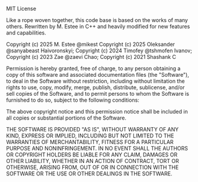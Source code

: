 MIT License

Like a rope woven together, this code base is based on the works
of many others. Rewritten by M. Estee in C++ and heavily modified for new
features and capabilities.

Copyright (c) 2025 M. Estee @mikest
Copyright (c) 2025 Oleksander @sanyabeast Haivoronskyi;
Copyright (c) 2024 Timofey @tshmofen Ivanov;
Copyright (c) 2023 Zae @zaevi Chao;
Copyright (c) 2021 Shashank C

Permission is hereby granted, free of charge, to any person obtaining a copy
of this software and associated documentation files (the "Software"), to deal
in the Software without restriction, including without limitation the rights
to use, copy, modify, merge, publish, distribute, sublicense, and/or sell
copies of the Software, and to permit persons to whom the Software is
furnished to do so, subject to the following conditions:

The above copyright notice and this permission notice shall be included in all
copies or substantial portions of the Software.

THE SOFTWARE IS PROVIDED "AS IS", WITHOUT WARRANTY OF ANY KIND, EXPRESS OR
IMPLIED, INCLUDING BUT NOT LIMITED TO THE WARRANTIES OF MERCHANTABILITY,
FITNESS FOR A PARTICULAR PURPOSE AND NONINFRINGEMENT. IN NO EVENT SHALL THE
AUTHORS OR COPYRIGHT HOLDERS BE LIABLE FOR ANY CLAIM, DAMAGES OR OTHER
LIABILITY, WHETHER IN AN ACTION OF CONTRACT, TORT OR OTHERWISE, ARISING FROM,
OUT OF OR IN CONNECTION WITH THE SOFTWARE OR THE USE OR OTHER DEALINGS IN THE
SOFTWARE.

